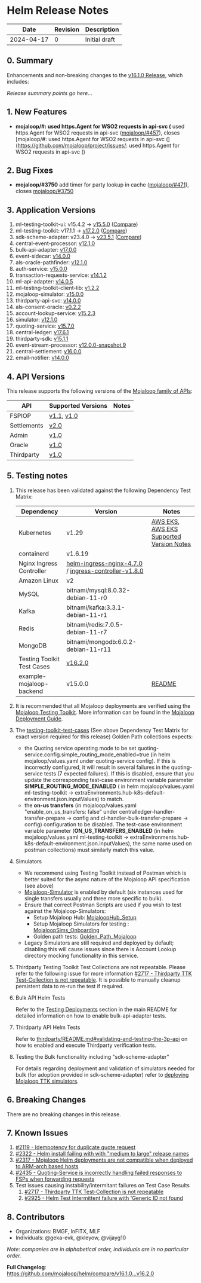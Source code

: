 # Helm Release Notes

Date | Revision | Description
---------|----------|---------
2024-04-17 | 0 | Initial draft

## 0. Summary

Enhancements and non-breaking changes to the [v16.1.0 Release](https://github.com/mojaloop/helm/blob/main/.changelog/release-v16.1.0.md), which includes:

_Release summary points go here..._

## 1. New Features
* **mojaloop/#: used https.Agent for WSO2 requests in api-svc (** used https.Agent for WSO2 requests in api-svc ([mojaloop/#457](https://github.com/mojaloop/sdk-scheme-adapter/pull/457)), closes [mojaloop/#: used https.Agent for WSO2 requests in api-svc (](https://github.com/mojaloop/project/issues/: used https.Agent for WSO2 requests in api-svc ()

## 2. Bug Fixes
* **mojaloop/#3750** add timer for party lookup in cache ([mojaloop/#471](https://github.com/mojaloop/sdk-scheme-adapter/pull/471)), closes [mojaloop/#3750](https://github.com/mojaloop/project/issues/3750)

## 3. Application Versions

1. ml-testing-toolkit-ui: v15.4.2 ->                     [v15.5.0](https://github.com/mojaloop/ml-testing-toolkit-ui/releases/v15.5.0)                     ([Compare](https://github.com/mojaloop/ml-testing-toolkit-ui/compare/v15.4.2...v15.5.0))
2. ml-testing-toolkit: v17.1.1 ->                     [v17.2.0](https://github.com/mojaloop/ml-testing-toolkit/releases/v17.2.0)                     ([Compare](https://github.com/mojaloop/ml-testing-toolkit/compare/v17.1.1...v17.2.0))
3. sdk-scheme-adapter: v23.4.0 ->                     [v23.5.1](https://github.com/mojaloop/sdk-scheme-adapter/releases/v23.5.1)                     ([Compare](https://github.com/mojaloop/sdk-scheme-adapter/compare/v23.4.0...v23.5.1))
4. central-event-processor: [v12.1.0](https://github.com/mojaloop/central-event-processor/releases/v12.1.0)
5. bulk-api-adapter: [v17.0.0](https://github.com/mojaloop/bulk-api-adapter/releases/v17.0.0)
6. event-sidecar: [v14.0.0](https://github.com/mojaloop/event-sidecar/releases/v14.0.0)
7. als-oracle-pathfinder: [v12.1.0](https://github.com/mojaloop/als-oracle-pathfinder/releases/v12.1.0)
8. auth-service: [v15.0.0](https://github.com/mojaloop/auth-service/releases/v15.0.0)
9. transaction-requests-service: [v14.1.2](https://github.com/mojaloop/transaction-requests-service/releases/v14.1.2)
10. ml-api-adapter: [v14.0.5](https://github.com/mojaloop/ml-api-adapter/releases/v14.0.5)
11. ml-testing-toolkit-client-lib: [v1.2.2](https://github.com/mojaloop/ml-testing-toolkit-client-lib/releases/v1.2.2)
12. mojaloop-simulator: [v15.0.0](https://github.com/mojaloop/mojaloop-simulator/releases/v15.0.0)
13. thirdparty-api-svc: [v14.0.0](https://github.com/mojaloop/thirdparty-api-svc/releases/v14.0.0)
14. als-consent-oracle: [v0.2.2](https://github.com/mojaloop/als-consent-oracle/releases/v0.2.2)
15. account-lookup-service: [v15.2.3](https://github.com/mojaloop/account-lookup-service/releases/v15.2.3)
16. simulator: [v12.1.0](https://github.com/mojaloop/simulator/releases/v12.1.0)
17. quoting-service: [v15.7.0](https://github.com/mojaloop/quoting-service/releases/v15.7.0)
18. central-ledger: [v17.6.1](https://github.com/mojaloop/central-ledger/releases/v17.6.1)
19. thirdparty-sdk: [v15.1.1](https://github.com/mojaloop/thirdparty-sdk/releases/v15.1.1)
20. event-stream-processor: [v12.0.0-snapshot.9](https://github.com/mojaloop/event-stream-processor/releases/v12.0.0-snapshot.9)
21. central-settlement: [v16.0.0](https://github.com/mojaloop/central-settlement/releases/v16.0.0)
22. email-notifier: [v14.0.0](https://github.com/mojaloop/email-notifier/releases/v14.0.0)

## 4. API Versions

This release supports the following versions of the [Mojaloop family of APIs](https://docs.mojaloop.io/api):

| API         | Supported Versions                                                                                                                                    | Notes |
| ----------- | ------------------------------------------------------------------------------------------------------------------------------------------ | ----- |
| FSPIOP      | [v1.1](https://docs.mojaloop.io/api/fspiop/v1.1/api-definition.html), [v1.0](https://docs.mojaloop.io/api/fspiop/v1.0/api-definition.html) |       |
| Settlements | [v2.0](https://docs.mojaloop.io/api/settlement)                                                                                            |       |
| Admin       | [v1.0](https://docs.mojaloop.io/api/administration/central-ledger-api.html)                                                                |       |
| Oracle      | [v1.0](https://docs.mojaloop.io/legacy/api/als-oracle-api-specification.html)                                                              |       |
| Thirdparty  | [v1.0](https://docs.mojaloop.io/api/thirdparty)                                                                                            |       |

## 5. Testing notes

1. This release has been validated against the following Dependency Test Matrix:

    | Dependency | Version |  Notes   |
    | ---------- | ------- | --- |
    | Kubernetes | v1.29 | [AWS EKS](https://aws.amazon.com/eks/), [AWS EKS Supported Version Notes](https://docs.aws.amazon.com/eks/latest/userguide/kubernetes-versions.html)  |
    | containerd  |  v1.6.19  |  |
    | Nginx Ingress Controller | [helm-ingress-nginx-4.7.0](https://github.com/kubernetes/ingress-nginx/releases/tag/helm-chart-4.7.0) / [ingress-controller-v1.8.0](https://github.com/kubernetes/ingress-nginx/releases/tag/controller-v1.8.0) |     |
    |  Amazon Linux   |  v2   |     |
    |  MySQL   |  bitnami/mysql:8.0.32-debian-11-r0   |     |
    |  Kafka   |  bitnami/kafka:3.3.1-debian-11-r1   |     |
    |  Redis   |  bitnami/redis:7.0.5-debian-11-r7   |     |
    |  MongoDB   |  bitnami/mongodb:6.0.2-debian-11-r11   |     |
    |  Testing Toolkit Test Cases   |  [v16.2.0](https://github.com/mojaloop/testing-toolkit-test-cases/releases/tag/v16.2.0)   |     |
    |  example-mojaloop-backend   |  v15.0.0   |  [README](https://github.com/mojaloop/helm/blob/main/example-mojaloop-backend/README.md)   |

2. It is recommended that all Mojaloop deployments are verified using the [Mojaloop Testing Toolkit](https://docs.mojaloop.io/documentation/mojaloop-technical-overview/ml-testing-toolkit/). More information can be found in the [Mojaloop Deployment Guide](https://docs.mojaloop.io/documentation/deployment-guide).

3. The [testing-toolkit-test-cases](https://github.com/mojaloop/testing-toolkit-test-cases/releases) (See above Dependency Test Matrix for exact version required for this release) Golden Path collections expects:
    - the Quoting service operating mode to be set quoting-service.config.simple_routing_mode_enabled=true (in helm mojaloop/values.yaml under quoting-service config). If this is incorrectly configured, it will result in several failures in the quoting-service tests (7 expected failures). If this is disabled, ensure that you update the corresponding test-case environment variable parameter **SIMPLE_ROUTING_MODE_ENABLED** ( in helm mojaloop/values.yaml ml-testing-toolkit -> extraEnvironments.hub-k8s-default-environment.json.inputValues) to match.
    - the **on-us transfers** (in mojaloop/values.yaml "enable_on_us_transfers: false" under centralledger-handler-transfer-prepare -> config and  cl-handler-bulk-transfer-prepare -> config) configuration to be disabled. The test-case environment variable parameter (**ON_US_TRANSFERS_ENABLED** (in helm mojaloop/values.yaml ml-testing-toolkit -> extraEnvironments.hub-k8s-default-environment.json.inputValues), the same name used on postman collections) must similarly match this value.

4. Simulators
    - We recommend using Testing Toolkit instead of Postman which is better suited for the async nature of the Mojaloop API specification (see above)
    - [Mojaloop-Simulator](https://github.com/mojaloop/mojaloop-simulator) is enabled by default (six instances used for single transfers usually and three more specific to bulk).
    - Ensure that correct Postman Scripts are used if you wish to test against the Mojaloop-Simulators:
        - Setup Mojaloop Hub: [MojaloopHub_Setup](https://github.com/mojaloop/postman/blob/v12.0.0/MojaloopHub_Setup.postman_collection.json)
        - Setup Mojaloop Simulators for testing : [MojaloopSims_Onboarding](https://github.com/mojaloop/postman/blob/v12.0.0/MojaloopSims_Onboarding.postman_collection.json)
        - Golden path tests: [Golden_Path_Mojaloop](https://github.com/mojaloop/postman/blob/v12.0.0/Golden_Path_Mojaloop.postman_collection.json)
    - Legacy Simulators are still required and deployed by default; disabling this will cause issues since there is Account Lookup directory mocking functionality in this service.

5. Thirdparty Testing Toolkit Test Collections are not repeatable. Please refer to the following issue for more information [#2717 - Thirdparty TTK Test-Collection is not repeatable](https://github.com/mojaloop/project/issues/2717). It is possible to manually cleanup persistent data to re-run the test if required.

6. Bulk API Helm Tests

    Refer to the [Testing Deployments](https://github.com/mojaloop/helm/blob/main/README.md#testing-deployments) section in the main README for detailed information on how to enable bulk-api-adapter tests.

7. Thirdparty API Helm Tests

    Refer to [thirdparty/README.md#validating-and-testing-the-3p-api](https://github.com/mojaloop/helm/blob/main/thirdparty/README.md#validating-and-testing-the-3p-api) on how to enabled and execute Thirdparty verification tests.

8. Testing the Bulk functionality including "sdk-scheme-adapter"

    For details regarding deployment and validation of simulators needed for bulk (for adoption provided in sdk-scheme-adapter) refer to [deploying Mojaloop TTK simulators](https://github.com/mojaloop/helm/blob/main/mojaloop-ttk-simulators/README.md).

## 6. Breaking Changes

There are no breaking changes in this release.

## 7. Known Issues

1. [#2119 - Idempotency for duplicate quote request](https://github.com/mojaloop/project/issues/2119)
2. [#2322 - Helm install failing with with "medium to large" release names](https://github.com/mojaloop/project/issues/2322)
3. [#2317 - Mojaloop Helm deployments are not compatible when deployed to ARM-arch based hosts](https://github.com/mojaloop/project/issues/2317)
4. [#2435 - Quoting-Service is incorrectly handling failed responses to FSPs when forwarding requests](https://github.com/mojaloop/project/issues/2435)
5. Test issues causing instability/intermitant failures on Test Case Results
    1. [#2717 - Thirdparty TTK Test-Collection is not repeatable](https://github.com/mojaloop/project/issues/2717)
    2. [#2925 - Helm Test Intermittent failure with 'Generic ID not found](https://github.com/mojaloop/project/issues/2925)

## 8. Contributors

- Organizations: BMGF, InFiTX, MLF
- Individuals: @geka-evk, @kleyow, @vijayg10

*Note: companies are in alphabetical order, individuals are in no particular order.*

**Full Changelog**: https://github.com/mojaloop/helm/compare/v16.1.0...v16.2.0
